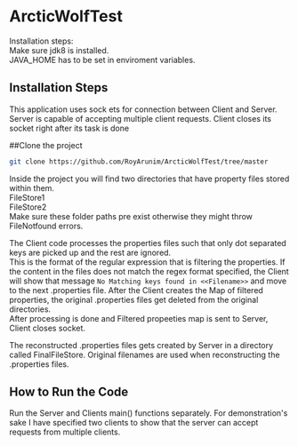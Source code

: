# ArcticWolfTest
Installation steps:<br/>
Make sure jdk8 is installed.  
JAVA_HOME has to be set in enviroment variables.

## Installation Steps
This application uses sock
ets for connection between Client and Server. Server is capable of accepting multiple client requests. Client closes its socket right after its task is done

##Clone the project
```bash
git clone https://github.com/RoyArunim/ArcticWolfTest/tree/master
```
Inside the project you will find two directories that have property files stored within them.  
FileStore1  
FileStore2  
Make sure these folder paths pre exist otherwise they might throw FileNotfound errors.  

The Client code processes the properties files such that only dot separated keys are picked up and the rest are ignored.  
This is the format of the regular expression that is filtering the properties. If the content in the files does not match the regex format specified, the Client will show that message ``` No Matching keys found in <<Filename>> ``` and move to the next .properties file. After the Client creates the Map of filtered properties, the original .properties files get deleted from the original directories.  
 After processing is done and Filtered propeeties map is sent to Server, Client closes socket.  

The reconstructed .properties files gets created by Server in a directory called FinalFileStore. Original filenames are used when reconstructing the .properties files.

## How to Run the Code  
Run the Server and Clients main() functions separately. For demonstration's sake I have specified two clients to show that the server can accept requests from multiple clients.  


 

